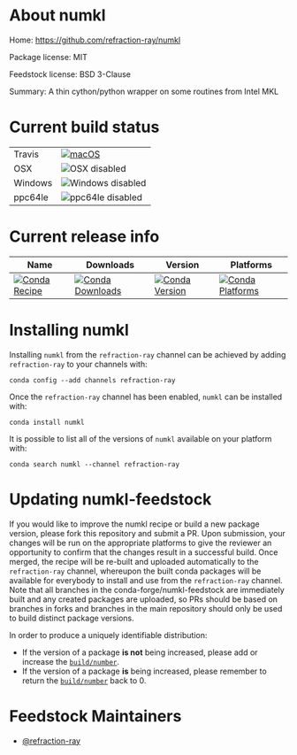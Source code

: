 About numkl
===========

Home: https://github.com/refraction-ray/numkl

Package license: MIT

Feedstock license: BSD 3-Clause

Summary: A thin cython/python wrapper on some routines from Intel MKL



Current build status
====================


<table><tr>
    <td>Travis</td>
    <td>
      <a href="https://travis-ci.org/conda-forge/numkl-feedstock">
        <img alt="macOS" src="https://img.shields.io/travis/conda-forge/numkl-feedstock/master.svg?label=macOS">
      </a>
    </td>
  </tr>
  <tr>
    <td>OSX</td>
    <td>
      <img src="https://img.shields.io/badge/OSX-disabled-lightgrey.svg" alt="OSX disabled">
    </td>
  </tr>
  <tr>
    <td>Windows</td>
    <td>
      <img src="https://img.shields.io/badge/Windows-disabled-lightgrey.svg" alt="Windows disabled">
    </td>
  </tr>
  <tr>
     <td>ppc64le</td>
     <td>
       <img src="https://img.shields.io/badge/ppc64le-disabled-lightgrey.svg" alt="ppc64le disabled">
     </td>
   </tr>
</table>

Current release info
====================

| Name | Downloads | Version | Platforms |
| --- | --- | --- | --- |
| [![Conda Recipe](https://img.shields.io/badge/recipe-numkl-green.svg)](https://anaconda.org/refraction-ray/numkl) | [![Conda Downloads](https://img.shields.io/conda/dn/refraction-ray/numkl.svg)](https://anaconda.org/refraction-ray/numkl) | [![Conda Version](https://img.shields.io/conda/vn/refraction-ray/numkl.svg)](https://anaconda.org/refraction-ray/numkl) | [![Conda Platforms](https://img.shields.io/conda/pn/refraction-ray/numkl.svg)](https://anaconda.org/refraction-ray/numkl) |

Installing numkl
================

Installing `numkl` from the `refraction-ray` channel can be achieved by adding `refraction-ray` to your channels with:

```
conda config --add channels refraction-ray
```

Once the `refraction-ray` channel has been enabled, `numkl` can be installed with:

```
conda install numkl
```

It is possible to list all of the versions of `numkl` available on your platform with:

```
conda search numkl --channel refraction-ray
```




Updating numkl-feedstock
========================

If you would like to improve the numkl recipe or build a new
package version, please fork this repository and submit a PR. Upon submission,
your changes will be run on the appropriate platforms to give the reviewer an
opportunity to confirm that the changes result in a successful build. Once
merged, the recipe will be re-built and uploaded automatically to the
`refraction-ray` channel, whereupon the built conda packages will be available for
everybody to install and use from the `refraction-ray` channel.
Note that all branches in the conda-forge/numkl-feedstock are
immediately built and any created packages are uploaded, so PRs should be based
on branches in forks and branches in the main repository should only be used to
build distinct package versions.

In order to produce a uniquely identifiable distribution:
 * If the version of a package **is not** being increased, please add or increase
   the [``build/number``](https://conda.io/docs/user-guide/tasks/build-packages/define-metadata.html#build-number-and-string).
 * If the version of a package **is** being increased, please remember to return
   the [``build/number``](https://conda.io/docs/user-guide/tasks/build-packages/define-metadata.html#build-number-and-string)
   back to 0.

Feedstock Maintainers
=====================

* [@refraction-ray](https://github.com/refraction-ray/)

